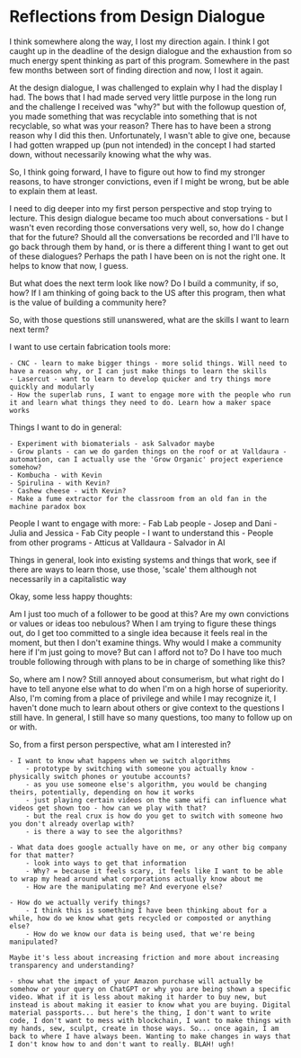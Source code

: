# Reflections from Design Dialogue 


I think somewhere along the way, I lost my direction again. I think I got caught up in the deadline of the design dialogue and the exhaustion from so much energy spent thinking as part of this program. Somewhere in the past few months between sort of finding direction and now, I lost it again. 

At the design dialogue, I was challenged to explain why I had the display I had. The bows that I had made served very little purpose in the long run and the challenge I received was "why?" but with the followup question of, you made something that was recyclable into something that is not recyclable, so what was your reason? There has to have been a strong reason why I did this then. Unfortunately, I wasn't able to give one, because I had gotten wrapped up (pun not intended) in the concept I had started down, without necessarily knowing what the why was. 

So, I think going forward, I have to figure out how to find my stronger reasons, to have stronger convictions, even if I might be wrong, but be able to explain them at least. 

I need to dig deeper into my first person perspective and stop trying to lecture. This design dialogue became too much about conversations - but I wasn't even recording those conversations very well, so, how do I change that for the future? Should all the conversations be recorded and I'll have to go back through them by hand, or is there a different thing I want to get out of these dialogues? Perhaps the path I have been on is not the right one. It helps to know that now, I guess. 

But what does the next term look like now? Do I build a community, if so, how? If I am thinking of going back to the US after this program, then what is the value of building a community here? 

So, with those questions still unanswered, what are the skills I want to learn next term? 

I want to use certain fabrication tools more: 

    - CNC - learn to make bigger things - more solid things. Will need to have a reason why, or I can just make things to learn the skills 
    - Lasercut - want to learn to develop quicker and try things more quickly and modularly 
    - How the superlab runs, I want to engage more with the people who run it and learn what things they need to do. Learn how a maker space works 

Things I want to do in general: 

    - Experiment with biomaterials - ask Salvador maybe 
    - Grow plants - can we do garden things on the roof or at Valldaura - automation, can I actually use the 'Grow Organic' project experience somehow? 
    - Kombucha - with Kevin 
    - Spirulina - with Kevin?
    - Cashew cheese - with Kevin? 
    - Make a fume extractor for the classroom from an old fan in the machine paradox box 


People I want to engage with more: 
    - Fab Lab people 
        - Josep and Dani 
        - Julia and Jessica 
        - Fab City people - I want to understand this 
    - People from other programs 
        - Atticus at Valldaura 
        - Salvador in AI 



Things in general, look into existing systems and things that work, see if there are ways to learn those, use those, 'scale' them although not necessarily in a capitalistic way 

Okay, some less happy thoughts: 

Am I just too much of a follower to be good at this? 
Are my own convictions or values or ideas too nebulous? When I am trying to figure these things out, do I get too committed to a single idea because it feels real in the moment, but then I don't examine things.
Why would I make a community here if I'm just going to move? But can I afford not to? 
Do I have too much trouble following through with plans to be in charge of something like this? 


So, where am I now? 
Still annoyed about consumerism, but what right do I have to tell anyone else what to do when I'm on a high horse of superiority. Also, I'm coming from a place of privilege and while I may recognize it, I haven't done much to learn about others or give context to the questions I still have. 
In general, I still have so many questions, too many to follow up on or with. 

So, from a first person perspective, what am I interested in? 

    - I want to know what happens when we switch algorithms 
        - prototype by switching with someone you actually know - physically switch phones or youtube accounts?
        - as you use someone else's algorithm, you would be changing theirs, potentially, depending on how it works 
        - just playing certain videos on the same wifi can influence what videos get shown too - how can we play with that? 
        - but the real crux is how do you get to switch with someone hwo you don't already overlap with?
        - is there a way to see the algorithms? 

    - What data does google actually have on me, or any other big company for that matter? 
        - look into ways to get that information 
        - Why? = because it feels scary, it feels like I want to be able to wrap my head around what corporations actually know about me 
        - How are the manipulating me? And everyone else?

    - How do we actually verify things? 
        - I think this is something I have been thinking about for a while, how do we know what gets recycled or composted or anything else? 
        - How do we know our data is being used, that we're being manipulated? 

    Maybe it's less about increasing friction and more about increasing transparency and understanding? 

    - show what the impact of your Amazon purchase will actually be somehow or your query on ChatGPT or why you are being shown a specific video. What if it is less about making it harder to buy new, but instead is about making it easier to know what you are buying. Digital material passports... but here's the thing, I don't want to write code, I don't want to mess with blockchain, I want to make things with my hands, sew, sculpt, create in those ways. So... once again, I am back to where I have always been. Wanting to make changes in ways that I don't know how to and don't want to really. BLAH! ugh! 

    
